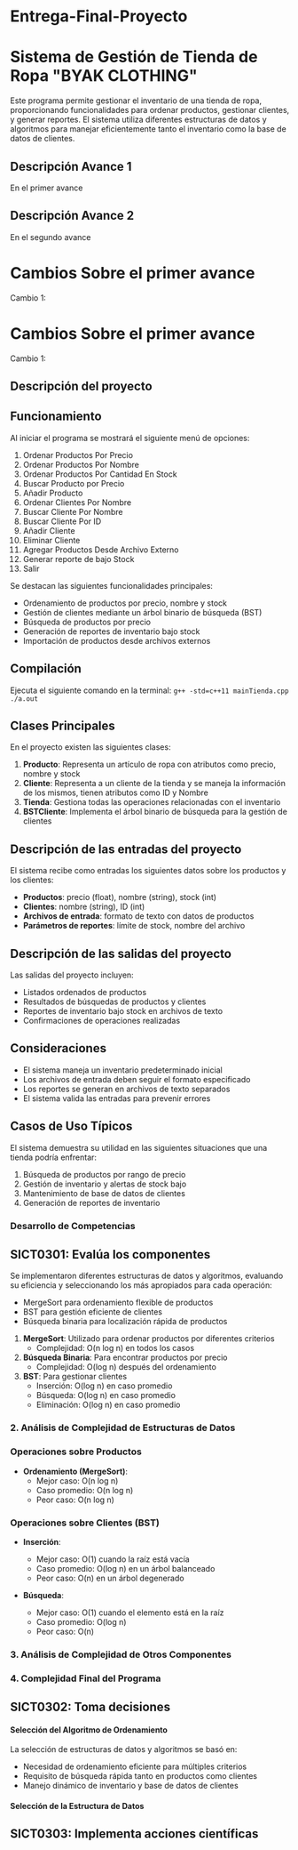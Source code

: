 # Entrega-Final-Proyecto
# Sistema de Gestión de Tienda de Ropa "BYAK CLOTHING"
Este programa permite gestionar el inventario de una tienda de ropa, proporcionando funcionalidades para ordenar productos, gestionar clientes, y generar reportes. El sistema utiliza diferentes estructuras de datos y algoritmos para manejar eficientemente tanto el inventario como la base de datos de clientes.

## Descripción Avance 1
En el primer avance 

## Descripción Avance 2
En el segundo avance

# Cambios Sobre el primer avance
Cambio 1:

# Cambios Sobre el primer avance
Cambio 1:

## Descripción del proyecto

## Funcionamiento
Al iniciar el programa se mostrará el siguiente menú de opciones: 
1. Ordenar Productos Por Precio
2. Ordenar Productos Por Nombre
3. Ordenar Productos Por Cantidad En Stock
4. Buscar Producto por Precio
5. Añadir Producto
6. Ordenar Clientes Por Nombre
7. Buscar Cliente Por Nombre
8. Buscar Cliente Por ID
9. Añadir Cliente
10. Eliminar Cliente
11. Agregar Productos Desde Archivo Externo
12. Generar reporte de bajo Stock
13. Salir

Se destacan las siguientes funcionalidades principales:
- Ordenamiento de productos por precio, nombre y stock
- Gestión de clientes mediante un árbol binario de búsqueda (BST)
- Búsqueda de productos por precio
- Generación de reportes de inventario bajo stock
- Importación de productos desde archivos externos

## Compilación
Ejecuta el siguiente comando en la terminal:
`g++ -std=c++11 mainTienda.cpp` 
`./a.out` 

## Clases Principales
En el proyecto existen las siguientes clases:
1. **Producto**: Representa un artículo de ropa con atributos como precio, nombre y stock
2. **Cliente**: Representa a un cliente de la tienda y se maneja la información de los mismos, tienen atributos como ID y Nombre
3. **Tienda**: Gestiona todas las operaciones relacionadas con el inventario
4. **BSTCliente**: Implementa el árbol binario de búsqueda para la gestión de clientes
   
## Descripción de las entradas del proyecto
El sistema recibe como entradas los siguientes datos sobre los productos y los clientes:
- **Productos**: precio (float), nombre (string), stock (int)
- **Clientes**: nombre (string), ID (int)
- **Archivos de entrada**: formato de texto con datos de productos
- **Parámetros de reportes**: límite de stock, nombre del archivo

## Descripción de las salidas del proyecto
Las salidas del proyecto incluyen:
- Listados ordenados de productos
- Resultados de búsquedas de productos y clientes
- Reportes de inventario bajo stock en archivos de texto
- Confirmaciones de operaciones realizadas

## Consideraciones
- El sistema maneja un inventario predeterminado inicial
- Los archivos de entrada deben seguir el formato especificado
- Los reportes se generan en archivos de texto separados
- El sistema valida las entradas para prevenir errores

## Casos de Uso Típicos
El sistema demuestra su utilidad en las siguientes situaciones que una tienda podría enfrentar:
1. Búsqueda de productos por rango de precio
2. Gestión de inventario y alertas de stock bajo
3. Mantenimiento de base de datos de clientes
4. Generación de reportes de inventario

### Desarrollo de Competencias
## SICT0301: Evalúa los componentes
Se implementaron diferentes estructuras de datos y algoritmos, evaluando su eficiencia y seleccionando los más apropiados para cada operación:
- MergeSort para ordenamiento flexible de productos
- BST para gestión eficiente de clientes
- Búsqueda binaria para localización rápida de productos

1. **MergeSort**: Utilizado para ordenar productos por diferentes criterios
   - Complejidad: O(n log n) en todos los casos
2. **Búsqueda Binaria**: Para encontrar productos por precio
   - Complejidad: O(log n) después del ordenamiento
3. **BST**: Para gestionar clientes
   - Inserción: O(log n) en caso promedio
   - Búsqueda: O(log n) en caso promedio
   - Eliminación: O(log n) en caso promedio

### 2. **Análisis de Complejidad de Estructuras de Datos**
### Operaciones sobre Productos
- **Ordenamiento (MergeSort)**:
  - Mejor caso: O(n log n)
  - Caso promedio: O(n log n)
  - Peor caso: O(n log n)
### Operaciones sobre Clientes (BST)
- **Inserción**:
  - Mejor caso: O(1) cuando la raíz está vacía
  - Caso promedio: O(log n) en un árbol balanceado
  - Peor caso: O(n) en un árbol degenerado

- **Búsqueda**:
  - Mejor caso: O(1) cuando el elemento está en la raíz
  - Caso promedio: O(log n)
  - Peor caso: O(n)


### 3. **Análisis de Complejidad de Otros Componentes**

### 4. **Complejidad Final del Programa**

## SICT0302: Toma decisiones
#### Selección del Algoritmo de Ordenamiento
La selección de estructuras de datos y algoritmos se basó en:
- Necesidad de ordenamiento eficiente para múltiples criterios
- Requisito de búsqueda rápida tanto en productos como clientes
- Manejo dinámico de inventario y base de datos de clientes

#### Selección de la Estructura de Datos

## SICT0303: Implementa acciones científicas







